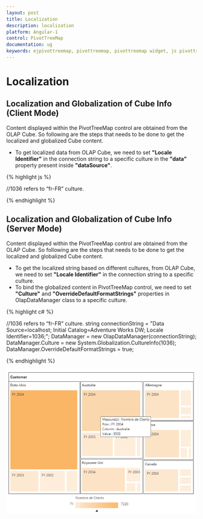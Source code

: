 ```yaml
---
layout: post
title: Localization
description: localization 
platform: Angular-1
control: PivotTreeMap
documentation: ug
keywords: ejpivottreemap, pivottreemap, pivottreemap widget, js pivottreemap 
---
```


# Localization

## Localization and Globalization of Cube Info (Client Mode)

Content displayed within the PivotTreeMap control are obtained from the OLAP Cube. So following are the steps that needs to be done to get the localized and globalized Cube content.

* To get localized data from OLAP Cube, we need to set **"Locale Identifier"** in the connection string to a specific culture in the **"data"** property present inside **"dataSource"**. 

{% highlight js %}

//1036 refers to “fr-FR” culture.

<div ng-controller="PivotTreeMapCtrl">
        <div id="PivotTreeMap1" ej-pivottreemap e-dataSource="dataSource"></div>
    </div>
    <script>
        angular.module('PivotTreeMapApp', ['ejangular']).controller('PivotTreeMapCtrl', function ($scope) {
            $scope.dataSource = {
                data: "http://bi.syncfusion.com/olap/msmdpump.dll;Locale identifier=1036;",
                ///...
            };
        });
    </script>

{% endhighlight %}

## Localization and Globalization of Cube Info (Server Mode)

Content displayed within the PivotTreeMap control are obtained from the OLAP Cube. So following are the steps that needs to be done to get the localized and globalized Cube content.

* To get the localized string based on different cultures, from OLAP Cube, we need to set **"Locale Identifier"** in the connection string to a specific culture. 
* To bind the globalized content in PivotTreeMap control, we need to set **"Culture"** and **"OverrideDefaultFormatStrings"** properties in OlapDataManager class to a specific culture. 
 
{% highlight c# %}

//1036 refers to “fr-FR” culture.
string connectionString = "Data Source=localhost; Initial Catalog=Adventure Works DW; Locale Identifier=1036;";
DataManager = new OlapDataManager(connectionString);
DataManager.Culture = new System.Globalization.CultureInfo(1036);
DataManager.OverrideDefaultFormatStrings = true;

{% endhighlight %}

![](Localization_images/localization.png) 

